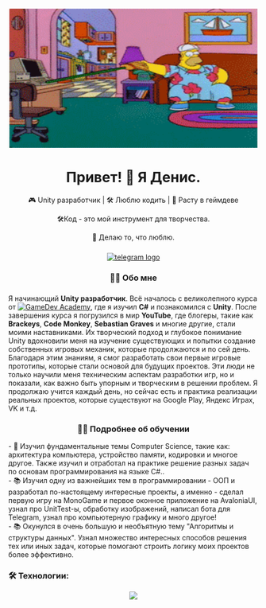 <br clear="both">

<div align="center">
  <img height="280" width="500" src="https://github.com/DenisPavlov0/DenisPavlov0/blob/main/epU.gif"/>
</div>

###

<h1 align="center">Привет! 👋 Я Денис.</h1>
<p align="center">🎮 Unity разработчик | 🛠️ Люблю кодить | 🌱 Расту в геймдеве</p>
<p align="center">🛠️Код - это мой инструмент для творчества.</p>
<p align="center">🌟 Делаю то, что люблю.</p>

###

<div align="center">
  <a href="https://t.me/Scribe13" target="_blank">
    <img src="https://img.shields.io/static/v1?message=Telegram&logo=telegram&label=&color=2CA5E0&logoColor=white&labelColor=&style=for-the-badge" height="25" alt="telegram logo"  />
  </a>
</div>

###
<h3 align="center">👨‍💻  Обо мне</h3>

###
<p align="left">Я начинающий <strong>Unity разработчик</strong>. Всё началось с великолепного курса от <a href="https://gamedev-academy.com"><img src="https://img.shields.io/badge/GameDev%20Academy-0077B5?style=for-the-badge&logo=Academy&logoColor=white" alt="GameDev Academy"></a>, где я изучил <strong>C#</strong> и познакомился с <strong>Unity</strong>. После завершения курса я погрузился в мир <strong>YouTube</strong>, где блогеры, такие как <strong>Brackeys</strong>, <strong>Code Monkey</strong>, <strong>Sebastian Graves</strong> и многие другие, стали моими наставниками. Их творческий подход и глубокое понимание Unity вдохновили меня на изучение существующих и попытки создание собственных игровых механик, которые продолжаются и по сей день. Благодаря этим знаниям, я смог разработать свои первые игровые прототипы, которые стали основой для будущих проектов. Эти люди не только научили меня техническим аспектам разработки игр, но и показали, как важно быть упорным и творческим в решении проблем. Я продолжаю учится каждый день, но сейчас есть и практика реализации реальных проектов, которые существуют на Google Play, Яндекс Играх, VK и т.д.</p>

<h3 align="center">👨‍💻  Подробнее об обучении</h3>

<p>- 🔭 Изучил фундаментальные темы Computer Science, такие как: архитектура компьютера, устройство памяти, кодировки и многое другое. Также изучил и отработал на практике решение разных задач по основам программирования на языке C#..<br>- 📚 Изучил одну из важнейших тем в программировании - ООП и разработал по-настоящему интересные проекты, а именно - сделал первую игру на MonoGame и первое оконное приложение на AvaloniaUI, узнал про UnitTest-ы, обработку изображений, написал бота для Telegram, узнал про компьютерную графику и много другое!<br>- 📚 Окунулся в очень большую и необъятную тему "Алгоритмы и структуры данных". Узнал множество интересных способов решения тех или иных задач, которые помогают строить логику моих проектов более эффективно.</p>

<h3 align=“center”>🛠 Технологии:</h3>

<p align="center">
  <a href="https://skillicons.dev">
    <img src="https://skillicons.dev/icons?i= cs,rider,unity,git,github,figma,notion,blender,sublime" />
  </a>
</p>


